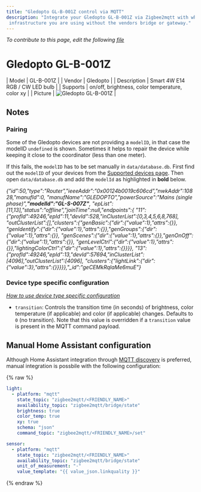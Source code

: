 ```yaml
---
title: "Gledopto GL-B-001Z control via MQTT"
description: "Integrate your Gledopto GL-B-001Z via Zigbee2mqtt with whatever smart home
 infrastructure you are using without the vendors bridge or gateway."
---
```


*To contribute to this page, edit the following
[file](https://github.com/Koenkk/zigbee2mqtt.io/blob/master/docs/devices/GL-B-001Z.md)*

# Gledopto GL-B-001Z

| Model | GL-B-001Z  |
| Vendor  | Gledopto  |
| Description | Smart 4W E14 RGB / CW LED bulb |
| Supports | on/off, brightness, color temperature, color xy |
| Picture | ![Gledopto GL-B-001Z](../images/devices/GL-B-001Z.jpg) |

## Notes


### Pairing
Some of the Gledopto devices are not providing a `modelID`, in that case the modelID `undefined` is shown.
Sometimes it helps to repair the device while keeping it close to the coordinator (less than one meter).

If this fails, the `modelID` has to be set manually in `data/database.db`.
First find out the `modelID` of your devices from
the [Supported devices page](../information/supported_devices.md).
Then open `data/database.db` and add the `modelId` as highlighted in **bold** below.

*{"id":50,"type":"Router","ieeeAddr":"0x00124b0019c606cd","nwkAddr":10828,"manufId":0,
"manufName":"GLEDOPTO","powerSource":"Mains (single phase)",**"modelId":"GL-S-007Z"**,
"epList":[11,13],"status":"offline","joinTime":null,"endpoints":{
"11":{"profId":49246,"epId":11,"devId":528,"inClusterList":[0,3,4,5,6,8,768],
"outClusterList":[],"clusters":{"genBasic":{"dir":{"value":1},"attrs":{}},
"genIdentify":{"dir":{"value":1},"attrs":{}},"genGroups":{"dir":{"value":1},"attrs":{}},
"genScenes":{"dir":{"value":1},"attrs":{}},"genOnOff":{"dir":{"value":1},"attrs":{}},
"genLevelCtrl":{"dir":{"value":1},"attrs":{}},"lightingColorCtrl":{"dir":{"value":1},"attrs":{}}}},
"13":{"profId":49246,"epId":13,"devId":57694,"inClusterList":[4096],"outClusterList":[4096],
"clusters":{"lightLink":{"dir":{"value":3},"attrs":{}}}}},"_id":"geCEMkRqlaMe6muE"}*


### Device type specific configuration
*[How to use device type specific configuration](../configuration/device_specific_configuration.md)*


* `transition`: Controls the transition time (in seconds) of brightness,
color temperature (if applicable) and color (if applicable) changes. Defaults to `0` (no transition).
Note that this value is overridden if a `transition` value is present in the MQTT command payload.


## Manual Home Assistant configuration
Although Home Assistant integration through [MQTT discovery](../integration/home_assistant) is preferred,
manual integration is possbile with the following configuration:


{% raw %}
```yaml
light:
  - platform: "mqtt"
    state_topic: "zigbee2mqtt/<FRIENDLY_NAME>"
    availability_topic: "zigbee2mqtt/bridge/state"
    brightness: true
    color_temp: true
    xy: true
    schema: "json"
    command_topic: "zigbee2mqtt/<FRIENDLY_NAME>/set"

sensor:
  - platform: "mqtt"
    state_topic: "zigbee2mqtt/<FRIENDLY_NAME>"
    availability_topic: "zigbee2mqtt/bridge/state"
    unit_of_measurement: "-"
    value_template: "{{ value_json.linkquality }}"
```
{% endraw %}


